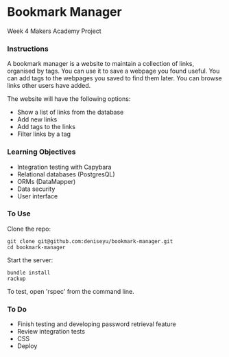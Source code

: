 # Bookmark Manager

Week 4 Makers Academy Project

### Instructions

A bookmark manager is a website to maintain a collection of
links, organised by tags. You can use it to save a webpage you found useful. You can add tags to the webpages you saved to find them later. You can browse links other users have added.

The website will have the following options:

* Show a list of links from the database
* Add new links
* Add tags to the links
* Filter links by a tag


### Learning Objectives

* Integration testing with Capybara
* Relational databases (PostgresQL)
* ORMs (DataMapper)
* Data security
* User interface

### To Use

Clone the repo:
```
git clone git@github.com:deniseyu/bookmark-manager.git
cd bookmark-manager
```
Start the server:
```
bundle install
rackup
```

To test, open 'rspec' from the command line.

### To Do

* Finish testing and developing password retrieval feature
* Review integration tests
* CSS
* Deploy

